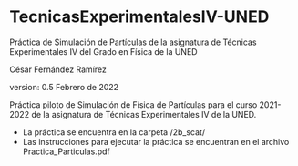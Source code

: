 # TecnicasExperimentalesIV-UNED
 Práctica de Simulación de Partículas de la asignatura de Técnicas Experimentales IV del Grado en Física de la UNED

César Fernández Ramírez

version: 0.5 Febrero de 2022

Práctica piloto de Simulación de Física de Partículas para el curso 2021-2022 de la asignatura de Técnicas Experimentales IV de la UNED. 

- La práctica se encuentra en la carpeta /2b_scat/
- Las instrucciones para ejecutar la práctica se encuentran en el archivo Practica_Particulas.pdf


